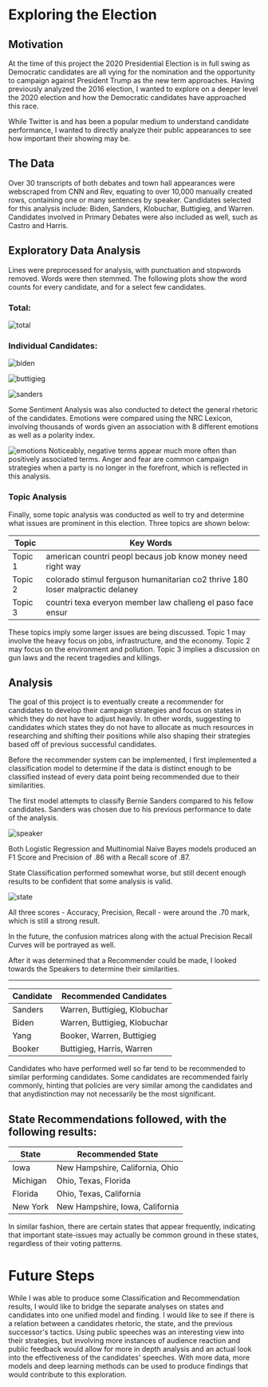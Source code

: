 # Exploring the Election
## Motivation
At the time of this project the 2020 Presidential Election is in full swing as Democratic candidates are all vying for the nomination and the opportunity to campaign against President Trump as the new term approaches. Having previously analyzed the 2016 election, I wanted to explore on a deeper level the 2020 election and how the Democratic candidates have approached this race.

While Twitter is and has been a popular medium to understand candidate performance, I wanted to directly analyze their public appearances to see how important their showing may be.

## The Data
Over 30 transcripts of both debates and town hall appearances were webscraped from CNN and Rev, equating to over 10,000 manually created rows, containing one or many sentences by speaker. Candidates selected for this analysis include: Biden, Sanders, Klobuchar, Buttigieg, and Warren. Candidates involved in Primary Debates were also included as well, such as Castro and Harris.

## Exploratory Data Analysis

Lines were preprocessed for analysis, with punctuation and stopwords removed. Words were then stemmed. The following plots show the word counts for every candidate, and for a select few candidates.

### Total:
![total](data/images/total.png)

### Individual Candidates:

![biden](data/images/biden.png)

![buttigieg](data/images/buttigieg.png)

![sanders](data/images/sanders.png)

Some Sentiment Analysis was also conducted to detect the general rhetoric of the candidates. Emotions were compared using the NRC Lexicon, involving thousands of words given an association with 8 different emotions as well as a polarity index.

![emotions](data/images/emotions.png)
 Noticeably, negative terms appear much more often than positively associated terms. Anger and fear are common campaign strategies when a party is no longer in the forefront, which is reflected in this analysis.

### Topic Analysis
 Finally, some topic analysis was conducted as well to try and determine what issues are prominent in this election. Three topics are shown below:

 |Topic|Key Words|
 -----|-|
 |Topic 1| american countri peopl becaus job know money need right way|
 |Topic 2| colorado stimul ferguson humanitarian co2 thrive 180 loser malpractic delaney|
 |Topic 3|countri texa everyon member law challeng el paso face ensur|

 These topics imply some larger issues are being discussed. Topic 1 may involve the heavy focus on jobs, infrastructure, and the economy. Topic 2 may focus on the environment and pollution. Topic 3 implies a discussion on gun laws and the recent tragedies and killings.


 ## Analysis
 The goal of this project is to eventually create a recommender for candidates to develop their campaign strategies and focus on states in which they do not have to adjust heavily. In other words, suggesting to candidates which states they do not have to allocate as much resources in researching and shifting their positions while also shaping their strategies based off of previous successful candidates.

 Before the recommender system can be implemented, I first implemented a classification model to determine if the data is distinct enough to be classified instead of every data point being recommended due to their similarities.

 The first model attempts to classify Bernie Sanders compared to his fellow candidates. Sanders was chosen due to his previous performance to date of the analysis.

 ![speaker](data/images/speakerroc.png)

 Both Logistic Regression and Multinomial Naive Bayes models produced an F1 Score and Precision of .86 with a Recall score of .87.

 State Classification performed somewhat worse, but still decent enough results to be confident that some analysis is valid.

 ![state](data/images/stateroc.png)

All three scores - Accuracy, Precision, Recall - were around the .70 mark, which is still a strong result.

 In the future, the confusion matrices along with the actual Precision Recall Curves will be portrayed as well.

After it was determined that a Recommender could be made, I looked towards the Speakers to determine their similarities.

------
|Candidate | Recommended Candidates |
|----|-|
| Sanders| Warren, Buttigieg, Klobuchar |
|Biden| Warren, Buttigieg, Klobuchar|
|Yang| Booker, Warren, Buttigieg|
|Booker|Buttigieg, Harris, Warren|

Candidates who have performed well so far tend to be recommended to similar performing candidates. Some candidates are recommended fairly commonly, hinting that policies are very similar among the candidates and that anydistinction may not necessarily be the most significant.

State Recommendations followed, with the following results:
------
|State|Recommended State|
|-|-|
|Iowa| New Hampshire, California, Ohio|
|Michigan| Ohio, Texas, Florida|
|Florida| Ohio, Texas, California|
|New York| New Hampshire, Iowa, California|

In similar fashion, there are certain states that appear frequently, indicating that important state-issues may actually be common ground in these states, regardless of their voting patterns.

# Future Steps
While I was able to produce some Classification and Recommendation results, I would like to bridge the separate analyses on states and candidates into one unified model and finding. I would like to see if there is a relation between a candidates rhetoric, the state, and the previous successor's tactics. Using public speeches was an interesting view into their strategies, but involving more instances of audience reaction and public feedback would allow for more in depth analysis and an actual look into the effectiveness of the candidates' speeches. With more data, more models and deep learning methods can be used to produce findings that would contribute to this exploration. 